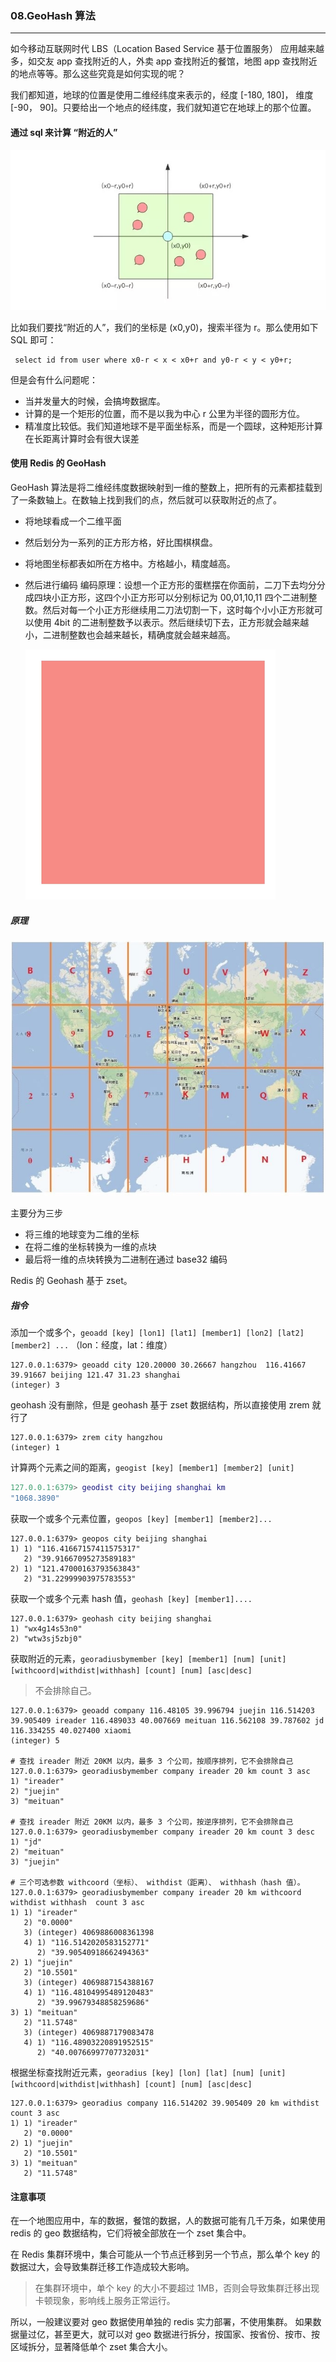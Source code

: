 ### 08.GeoHash 算法
---

如今移动互联网时代 LBS（Location Based Service 基于位置服务） 应用越来越多，如交友 app 查找附近的人，外卖 app 查找附近的餐馆，地图 app 查找附近的地点等等。那么这些究竟是如何实现的呢？

我们都知道，地球的位置是使用二维经纬度来表示的，经度 [-180, 180]， 维度 [-90， 90]。只要给出一个地点的经纬度，我们就知道它在地球上的那个位置。

#### 通过 sql 来计算 “附近的人”
![通过 sql 来计算附近的人](media/15713864770282.jpg)


比如我们要找“附近的人”，我们的坐标是 (x0,y0)，搜索半径为 r。那么使用如下 SQL 即可：
```mysql
 select id from user where x0-r < x < x0+r and y0-r < y < y0+r;
```

但是会有什么问题呢：
* 当并发量大的时候，会搞垮数据库。
* 计算的是一个矩形的位置，而不是以我为中心 r 公里为半径的圆形方位。
* 精准度比较低。我们知道地球不是平面坐标系，而是一个圆球，这种矩形计算在长距离计算时会有很大误差

#### 使用 Redis 的 GeoHash 

GeoHash 算法是将二维经纬度数据映射到一维的整数上，把所有的元素都挂载到了一条数轴上。在数轴上找到我们的点，然后就可以获取附近的点了。


* 将地球看成一个二维平面
* 然后划分为一系列的正方形方格，好比围棋棋盘。
* 将地图坐标都表如所在方格中。方格越小，精度越高。
* 然后进行编码
    编码原理：设想一个正方形的蛋糕摆在你面前，二刀下去均分分成四块小正方形，这四个小正方形可以分别标记为 00,01,10,11 四个二进制整数。然后对每一个小正方形继续用二刀法切割一下，这时每个小小正方形就可以使用 4bit 的二进制整数予以表示。然后继续切下去，正方形就会越来越小，二进制整数也会越来越长，精确度就会越来越高。
    
    ![GeoHash原理](media/GeoHash原理.gif)



##### 原理
![GeoHash 原理](media/15713865338635.jpg)



主要分为三步
* 将三维的地球变为二维的坐标
* 在将二维的坐标转换为一维的点块
* 最后将一维的点块转换为二进制在通过 base32 编码


Redis 的 Geohash 基于 zset。
##### 指令
添加一个或多个，`geoadd [key] [lon1] [lat1] [member1] [lon2] [lat2] [member2] ...` （lon：经度，lat：维度）
```redis
127.0.0.1:6379> geoadd city 120.20000 30.26667 hangzhou  116.41667 39.91667 beijing 121.47 31.23 shanghai
(integer) 3
```

geohash 没有删除，但是 geohash 基于 zset 数据结构，所以直接使用 zrem 就行了
```redis
127.0.0.1:6379> zrem city hangzhou
(integer) 1
```

计算两个元素之间的距离，`geogist [key] [member1] [member2] [unit]`
```lua
127.0.0.1:6379> geodist city beijing shanghai km
"1068.3890"
```

获取一个或多个元素位置，`geopos [key] [member1] [member2]...`
```redis
127.0.0.1:6379> geopos city beijing shanghai
1) 1) "116.41667157411575317"
   2) "39.91667095273589183"
2) 1) "121.47000163793563843"
   2) "31.22999903975783553"
```

获取一个或多个元素 hash 值，`geohash [key] [member1]....`
```redis
127.0.0.1:6379> geohash city beijing shanghai
1) "wx4g14s53n0"
2) "wtw3sj5zbj0"
```

获取附近的元素，`georadiusbymember [key] [member1] [num] [unit] [withcoord|withdist|withhash] [count] [num] [asc|desc]`
> 不会排除自己。

```redis
127.0.0.1:6379> geoadd company 116.48105 39.996794 juejin 116.514203 39.905409 ireader 116.489033 40.007669 meituan 116.562108 39.787602 jd 116.334255 40.027400 xiaomi
(integer) 5

# 查找 ireader 附近 20KM 以内，最多 3 个公司，按顺序排列，它不会排除自己
127.0.0.1:6379> georadiusbymember company ireader 20 km count 3 asc
1) "ireader"
2) "juejin"
3) "meituan"

# 查找 ireader 附近 20KM 以内，最多 3 个公司，按逆序排列，它不会排除自己
127.0.0.1:6379> georadiusbymember company ireader 20 km count 3 desc
1) "jd"
2) "meituan"
3) "juejin"

# 三个可选参数 withcoord（坐标）、 withdist（距离）、 withhash（hash 值）。
127.0.0.1:6379> georadiusbymember company ireader 20 km withcoord withdist withhash  count 3 asc
1) 1) "ireader"
   2) "0.0000"
   3) (integer) 4069886008361398
   4) 1) "116.5142020583152771"
      2) "39.90540918662494363"
2) 1) "juejin"
   2) "10.5501"
   3) (integer) 4069887154388167
   4) 1) "116.48104995489120483"
      2) "39.99679348858259686"
3) 1) "meituan"
   2) "11.5748"
   3) (integer) 4069887179083478
   4) 1) "116.48903220891952515"
      2) "40.00766997707732031"
```



根据坐标查找附近元素，``georadius [key] [lon] [lat] [num] [unit] [withcoord|withdist|withhash] [count] [num] [asc|desc]``
```rediss
127.0.0.1:6379> georadius company 116.514202 39.905409 20 km withdist count 3 asc
1) 1) "ireader"
   2) "0.0000"
2) 1) "juejin"
   2) "10.5501"
3) 1) "meituan"
   2) "11.5748"
```

#### 注意事项
在一个地图应用中，车的数据，餐馆的数据，人的数据可能有几千万条，如果使用 redis 的 geo 数据结构，它们将被全部放在一个 zset 集合中。

在 Redis 集群环境中，集合可能从一个节点迁移到另一个节点，那么单个 key 的数据过大，会导致集群迁移工作造成较大影响。

> 在集群环境中，单个 key 的大小不要超过 1MB，否则会导致集群迁移出现卡顿现象，影响线上服务正常运行。

所以，一般建议要对 geo 数据使用单独的 redis 实力部署，不使用集群。
如果数据量过亿，甚至更大，就可以对 geo 数据进行拆分，按国家、按省份、按市、按区域拆分，显著降低单个 zset 集合大小。
